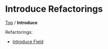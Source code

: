 <!--
GENERATED FILE - DO NOT EDIT
This file was generated by [MarkdownSnippets](https://github.com/SimonCropp/MarkdownSnippets).
Source File: /docs/Introduce/mdsource/README.source.md
To change this file edit the source file and then execute ./run_markdown_templates.sh.
-->

# Introduce Refactorings

[Top](../) / **Introduce**

Refactorings:

* [Introduce Field](IntroduceField.md)
